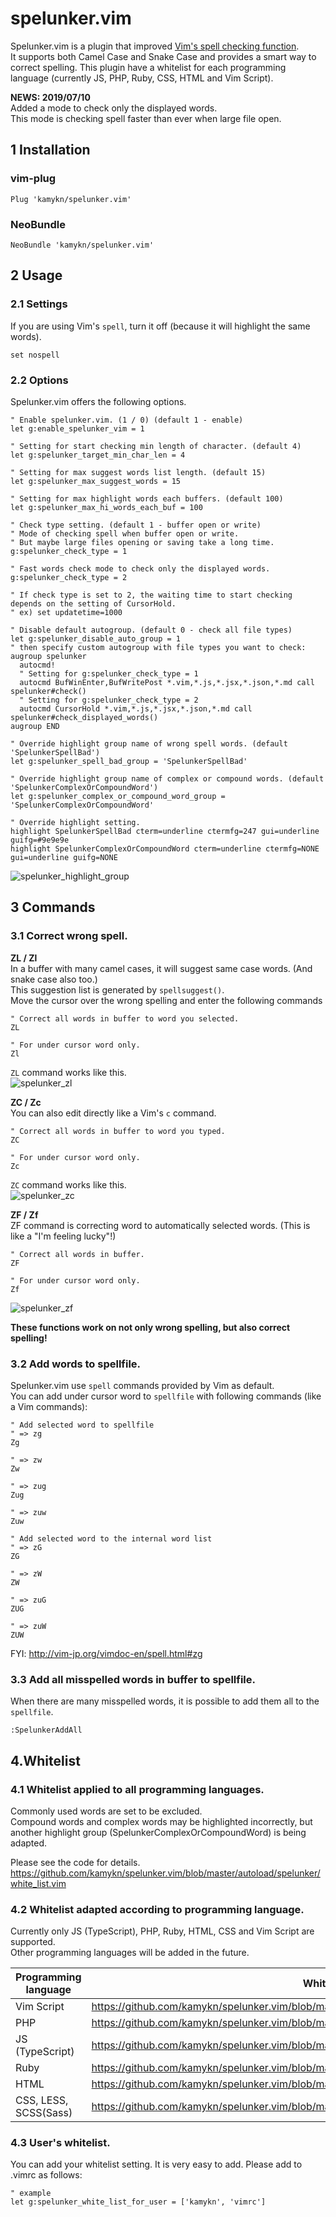 # spelunker.vim
Spelunker.vim is a plugin that improved [Vim's spell checking function](https://vim-jp.org/vimdoc-en/options.html#'spell').  
It supports both Camel Case and Snake Case and provides a smart way to correct spelling.
This plugin have a whitelist for each programming language (currently JS, PHP, Ruby, CSS, HTML and Vim Script).

**NEWS: 2019/07/10**  
Added a mode to check only the displayed words.  
This mode is checking spell faster than ever when large file open.

## 1 Installation
### vim-plug
```
Plug 'kamykn/spelunker.vim'
```

### NeoBundle
```
NeoBundle 'kamykn/spelunker.vim'
```

## 2 Usage
### 2.1 Settings
If you are using Vim's `spell`, turn it off (because it will highlight the same words).

```
set nospell
```

### 2.2 Options
Spelunker.vim offers the following options.

```
" Enable spelunker.vim. (1 / 0) (default 1 - enable)
let g:enable_spelunker_vim = 1

" Setting for start checking min length of character. (default 4)
let g:spelunker_target_min_char_len = 4

" Setting for max suggest words list length. (default 15)
let g:spelunker_max_suggest_words = 15

" Setting for max highlight words each buffers. (default 100)
let g:spelunker_max_hi_words_each_buf = 100

" Check type setting. (default 1 - buffer open or write)
" Mode of checking spell when buffer open or write.
" But maybe large files opening or saving take a long time.
g:spelunker_check_type = 1

" Fast words check mode to check only the displayed words.
g:spelunker_check_type = 2

" If check type is set to 2, the waiting time to start checking depends on the setting of CursorHold.
" ex) set updatetime=1000

" Disable default autogroup. (default 0 - check all file types)
let g:spelunker_disable_auto_group = 1
" then specify custom autogroup with file types you want to check:
augroup spelunker
  autocmd!
  " Setting for g:spelunker_check_type = 1
  autocmd BufWinEnter,BufWritePost *.vim,*.js,*.jsx,*.json,*.md call spelunker#check()
  " Setting for g:spelunker_check_type = 2
  autocmd CursorHold *.vim,*.js,*.jsx,*.json,*.md call spelunker#check_displayed_words()
augroup END

" Override highlight group name of wrong spell words. (default 'SpelunkerSpellBad')
let g:spelunker_spell_bad_group = 'SpelunkerSpellBad'

" Override highlight group name of complex or compound words. (default 'SpelunkerComplexOrCompoundWord')
let g:spelunker_complex_or_compound_word_group = 'SpelunkerComplexOrCompoundWord'

" Override highlight setting.
highlight SpelunkerSpellBad cterm=underline ctermfg=247 gui=underline guifg=#9e9e9e
highlight SpelunkerComplexOrCompoundWord cterm=underline ctermfg=NONE gui=underline guifg=NONE
```

![spelunker_highlight_group](https://user-images.githubusercontent.com/7608231/48882590-71e57600-ee5e-11e8-9b1a-16191c1ac3b9.png)

## 3 Commands
### 3.1 Correct wrong spell.

**ZL / Zl**  
In a buffer with many camel cases, it will suggest same case words. (And snake case also too.)  
This suggestion list is generated by `spellsuggest()`.  
Move the cursor over the wrong spelling and enter the following commands

```
" Correct all words in buffer to word you selected.
ZL

" For under cursor word only.
Zl
```

`ZL` command works like this.  
![spelunker_zl](https://user-images.githubusercontent.com/7608231/48882608-89246380-ee5e-11e8-88e3-958b47353ddb.gif)

**ZC / Zc**  
You can also edit directly like a Vim's `c` command.

```
" Correct all words in buffer to word you typed.
ZC

" For under cursor word only.
Zc
```

`ZC` command works like this.  
![spelunker_zc](https://user-images.githubusercontent.com/7608231/48882594-7c077480-ee5e-11e8-83fe-68691bb13823.gif)

**ZF / Zf**  
ZF command is correcting word to automatically selected words. (This is like a "I'm feeling lucky"!)

```
" Correct all words in buffer.
ZF

" For under cursor word only.
Zf
```

![spelunker_zf](https://user-images.githubusercontent.com/7608231/50171177-16ab8400-0335-11e9-8eae-6ce1b249babd.gif)

**These functions work on not only wrong spelling, but also correct spelling!**

### 3.2 Add words to spellfile.
Spelunker.vim use `spell` commands provided by Vim as default.  
You can add under cursor word to `spellfile` with following commands (like a Vim commands):

```
" Add selected word to spellfile
" => zg
Zg

" => zw
Zw

" => zug
Zug

" => zuw
Zuw

" Add selected word to the internal word list
" => zG
ZG

" => zW
ZW

" => zuG
ZUG

" => zuW
ZUW
```

FYI:
http://vim-jp.org/vimdoc-en/spell.html#zg

### 3.3 Add all misspelled words in buffer to spellfile.
When there are many misspelled words, it is possible to add them all to the `spellfile`.

```
:SpelunkerAddAll
```

## 4.Whitelist
### 4.1 Whitelist applied to all programming languages.
Commonly used words are set to be excluded.  
Compound words and complex words may be highlighted incorrectly, but another highlight group (SpelunkerComplexOrCompoundWord) is being adapted.

Please see the code for details.  
https://github.com/kamykn/spelunker.vim/blob/master/autoload/spelunker/white_list.vim

### 4.2 Whitelist adapted according to programming language.
Currently only JS (TypeScript), PHP, Ruby, HTML, CSS and Vim Script are supported.  
Other programming languages will be added in the future.  

| Programming language | White list |
| --- | --- |
| Vim Script | https://github.com/kamykn/spelunker.vim/blob/master/autoload/spelunker/white_list_vim.vim|
| PHP | https://github.com/kamykn/spelunker.vim/blob/master/autoload/spelunker/white_list_php.vim |
| JS (TypeScript) | https://github.com/kamykn/spelunker.vim/blob/master/autoload/spelunker/white_list_javascript.vim |
| Ruby | https://github.com/kamykn/spelunker.vim/blob/master/autoload/spelunker/white_list_ruby.vim |
| HTML | https://github.com/kamykn/spelunker.vim/blob/master/autoload/spelunker/white_list_html.vim |
| CSS, LESS, SCSS(Sass) | https://github.com/kamykn/spelunker.vim/blob/master/autoload/spelunker/white_list_css.vim |

### 4.3 User's whitelist.
You can add your whitelist setting.
It is very easy to add.
Please add to .vimrc as follows:

```
" example
let g:spelunker_white_list_for_user = ['kamykn', 'vimrc']
```
